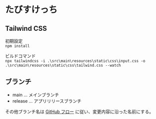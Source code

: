 # たびすけっち

## Tailwind CSS
初期設定  
`npm install`

ビルドコマンド  
`npx tailwindcss -i .\src\main\resources\static\css\input.css -o .\src\main\resources\static\css\tailwind.css --watch`  

## ブランチ
- main ... メインブランチ
- release ... アプリリリースブランチ

その他ブランチ名は [GitHub フロー](https://docs.github.com/ja/get-started/using-github/github-flow) に従い、変更内容に沿った名前にする。
